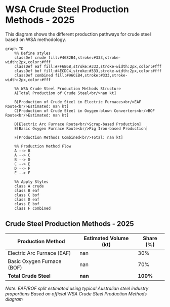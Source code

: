 # WSA Crude Steel Production Methods - 2025

This diagram shows the different production pathways for crude steel based on WSA methodology.

```mermaid
graph TD
    %% Define styles
    classDef crude fill:#4682B4,stroke:#333,stroke-width:2px,color:#fff
    classDef eaf fill:#FF6B6B,stroke:#333,stroke-width:2px,color:#fff
    classDef bof fill:#4ECDC4,stroke:#333,stroke-width:2px,color:#fff
    classDef combined fill:#96CEB4,stroke:#333,stroke-width:2px,color:#fff
    
    %% WSA Crude Steel Production Methods Structure
    A[Total Production of Crude Steel<br/>nan kt]
    
    B[Production of Crude Steel in Electric Furnaces<br/>EAF Route<br/>Estimated: nan kt]
    C[Production of Crude Steel in Oxygen-blown Converters<br/>BOF Route<br/>Estimated: nan kt]
    
    D[Electric Arc Furnace Route<br/>Scrap-based Production]
    E[Basic Oxygen Furnace Route<br/>Pig Iron-based Production]
    
    F[Production Methods Combined<br/>Total: nan kt]
    
    %% Production Method Flow
    A --> B
    A --> C
    B --> D
    C --> E
    D --> F
    E --> F
    
    %% Apply Styles
    class A crude
    class B eaf
    class C bof
    class D eaf
    class E bof
    class F combined
```

## Crude Steel Production Methods - 2025

| Production Method | Estimated Volume (kt) | Share (%) |
|-------------------|----------------------|-----------|
| Electric Arc Furnace (EAF) | nan | 30% |
| Basic Oxygen Furnace (BOF) | nan | 70% |
| **Total Crude Steel** | **nan** | **100%** |

*Note: EAF/BOF split estimated using typical Australian steel industry proportions*
*Based on official WSA Crude Steel Production Methods diagram*

